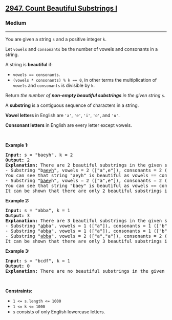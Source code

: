 <h2><a href="https://leetcode.com/problems/count-beautiful-substrings-i/">2947. Count Beautiful Substrings I</a></h2><h3>Medium</h3><hr><div><p>You are given a string <code>s</code> and a positive integer <code>k</code>.</p>

<p>Let <code>vowels</code> and <code>consonants</code> be the number of vowels and consonants in a string.</p>

<p>A string is <strong>beautiful</strong> if:</p>

<ul>
	<li><code>vowels == consonants</code>.</li>
	<li><code>(vowels * consonants) % k == 0</code>, in other terms the multiplication of <code>vowels</code> and <code>consonants</code> is divisible by <code>k</code>.</li>
</ul>

<p>Return <em>the number of <strong>non-empty beautiful substrings</strong> in the given string</em> <code>s</code>.</p>

<p>A <strong>substring</strong> is a contiguous sequence of characters in a string.</p>

<p><strong>Vowel letters</strong> in English are <code>'a'</code>, <code>'e'</code>, <code>'i'</code>, <code>'o'</code>, and <code>'u'</code>.</p>

<p><strong>Consonant letters</strong> in English are every letter except vowels.</p>

<p>&nbsp;</p>
<p><strong class="example">Example 1:</strong></p>

<pre><strong>Input:</strong> s = "baeyh", k = 2
<strong>Output:</strong> 2
<strong>Explanation:</strong> There are 2 beautiful substrings in the given string.
- Substring "b<u>aeyh</u>", vowels = 2 (["a",e"]), consonants = 2 (["y","h"]).
You can see that string "aeyh" is beautiful as vowels == consonants and vowels * consonants % k == 0.
- Substring "<u>baey</u>h", vowels = 2 (["a",e"]), consonants = 2 (["b","y"]). 
You can see that string "baey" is beautiful as vowels == consonants and vowels * consonants % k == 0.
It can be shown that there are only 2 beautiful substrings in the given string.
</pre>

<p><strong class="example">Example 2:</strong></p>

<pre><strong>Input:</strong> s = "abba", k = 1
<strong>Output:</strong> 3
<strong>Explanation:</strong> There are 3 beautiful substrings in the given string.
- Substring "<u>ab</u>ba", vowels = 1 (["a"]), consonants = 1 (["b"]). 
- Substring "ab<u>ba</u>", vowels = 1 (["a"]), consonants = 1 (["b"]).
- Substring "<u>abba</u>", vowels = 2 (["a","a"]), consonants = 2 (["b","b"]).
It can be shown that there are only 3 beautiful substrings in the given string.
</pre>

<p><strong class="example">Example 3:</strong></p>

<pre><strong>Input:</strong> s = "bcdf", k = 1
<strong>Output:</strong> 0
<strong>Explanation:</strong> There are no beautiful substrings in the given string.
</pre>

<p>&nbsp;</p>
<p><strong>Constraints:</strong></p>

<ul>
	<li><code>1 &lt;= s.length &lt;= 1000</code></li>
	<li><code>1 &lt;= k &lt;= 1000</code></li>
	<li><code>s</code> consists of only English lowercase letters.</li>
</ul>
</div>